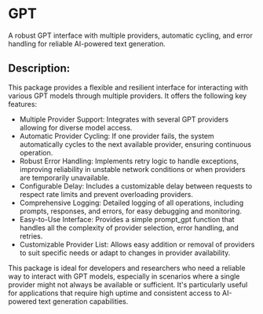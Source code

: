 # GPT

A robust GPT interface with multiple providers, automatic cycling, and error handling for reliable AI-powered text generation.

## Description:

This package provides a flexible and resilient interface for interacting with various GPT models through multiple providers. It offers the following key features:

- Multiple Provider Support: Integrates with several GPT providers allowing for diverse model access.
- Automatic Provider Cycling: If one provider fails, the system automatically cycles to the next available provider, ensuring continuous operation.
- Robust Error Handling: Implements retry logic to handle exceptions, improving reliability in unstable network conditions or when providers are temporarily unavailable.
- Configurable Delay: Includes a customizable delay between requests to respect rate limits and prevent overloading providers.
- Comprehensive Logging: Detailed logging of all operations, including prompts, responses, and errors, for easy debugging and monitoring.
- Easy-to-Use Interface: Provides a simple prompt_gpt function that handles all the complexity of provider selection, error handling, and retries.
- Customizable Provider List: Allows easy addition or removal of providers to suit specific needs or adapt to changes in provider availability.

This package is ideal for developers and researchers who need a reliable way to interact with GPT models, especially in scenarios where a single provider might not always be available or sufficient. It's particularly useful for applications that require high uptime and consistent access to AI-powered text generation capabilities.
